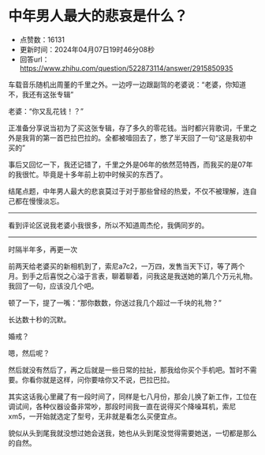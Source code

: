 # 中年男人最大的悲哀是什么？
- 点赞数：16131
- 更新时间：2024年04月07日19时46分08秒
- 回答url：https://www.zhihu.com/question/522873114/answer/2915850935
<body>
 <p data-pid="sbar8KZU">车载音乐随机出周董的千里之外。一边哼一边跟副驾的老婆说：“老婆，你知道不，我还有这张专辑”</p>
 <p data-pid="6INoNU-H">老婆：“你又乱花钱！？”</p>
 <p data-pid="sCq2N67D">正准备分享说当初为了买这张专辑，存了多久的零花钱。当时都兴背歌词，千里之外是我背的第一首巴拉巴拉的。全都被噎回去了，憋了半天回了一句“这是我初中买的”</p>
 <p data-pid="vT0gOMrq">事后又回忆一下，我还记错了，千里之外是06年的依然范特西，而我买的是07年的我很忙。毕竟是十多年前上初中时候买的东西了。</p>
 <p data-pid="OefLR9AP">结尾点题，中年男人最大的悲哀莫过于对于那些曾经的热爱，不仅不被理解，连自己都在慢慢淡忘。</p>
 <hr>
 <p data-pid="3g5BmsNu">看到评论区说我老婆小我很多，所以不知道周杰伦，我俩同岁的。</p>
 <hr>
 <p data-pid="3K6or0If">时隔半年多，再更一次</p>
 <p data-pid="Ra5d1yMg">前两天给老婆买的新相机到了，索尼a7c2，一万四，发售当天下订，等了两个月。到手之后喜悦之心溢于言表，聊着聊着，问我这是我送她的第几个万元礼物。我回了一句，应该没几个吧。</p>
 <p data-pid="oXw34RVq">顿了一下，提了一嘴：“那你数数，你送过我几个超过一千块的礼物？”</p>
 <p data-pid="ySWfzrXr">长达数十秒的沉默。</p>
 <p data-pid="TDES2p13">婚戒？</p>
 <p data-pid="ridij0rR">嗯，然后呢？</p>
 <p data-pid="2GKB510V">然后就没有然后了，再之后就是一些日常的拉扯，那我给你买个手机吧。暂时不需要。你看你就是这样，问你要啥你又不说，巴拉巴拉。</p>
 <p data-pid="OBpRKIEC">其实这话我心里藏了有一段时间了，同样是七八月份，那会儿换了新工作，工位在调试间，各种仪器设备非常吵，那段时间我一直在说得买个降噪耳机，索尼xm5，一开始就选定了型号，无非就是看怎么买便宜点。</p>
 <p data-pid="cZ-H49aV">貌似从头到尾我就没想过她会送我，她也从头到尾没觉得需要她送，一切都是那么的自然。</p>
</body>